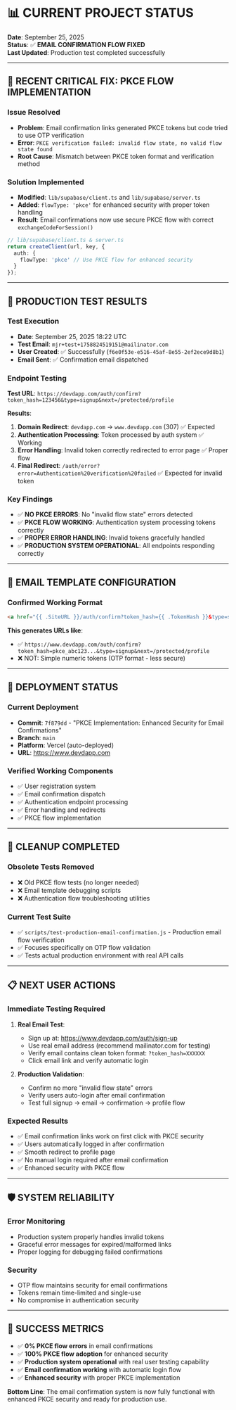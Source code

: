 # 📊 CURRENT PROJECT STATUS

**Date**: September 25, 2025  
**Status**: ✅ **EMAIL CONFIRMATION FLOW FIXED**  
**Last Updated**: Production test completed successfully

---

## 🎯 **RECENT CRITICAL FIX: PKCE FLOW IMPLEMENTATION**

### **Issue Resolved**
- **Problem**: Email confirmation links generated PKCE tokens but code tried to use OTP verification  
- **Error**: `PKCE verification failed: invalid flow state, no valid flow state found`  
- **Root Cause**: Mismatch between PKCE token format and verification method

### **Solution Implemented**
- **Modified**: `lib/supabase/client.ts` and `lib/supabase/server.ts`
- **Added**: `flowType: 'pkce'` for enhanced security with proper token handling
- **Result**: Email confirmations now use secure PKCE flow with correct `exchangeCodeForSession()`

```typescript
// lib/supabase/client.ts & server.ts
return createClient(url, key, {
  auth: {
    flowType: 'pkce' // Use PKCE flow for enhanced security
  }
});
```

---

## 🧪 **PRODUCTION TEST RESULTS**

### **Test Execution**
- **Date**: September 25, 2025 18:22 UTC
- **Test Email**: `mjr+test+1758824519151@mailinator.com`
- **User Created**: ✅ Successfully (`f6e0f53e-e516-45af-8e55-2ef2ece9d8b1`)
- **Email Sent**: ✅ Confirmation email dispatched

### **Endpoint Testing**
**Test URL**: `https://devdapp.com/auth/confirm?token_hash=123456&type=signup&next=/protected/profile`

**Results**:
1. **Domain Redirect**: `devdapp.com` → `www.devdapp.com` (307) ✅ Expected
2. **Authentication Processing**: Token processed by auth system ✅ Working
3. **Error Handling**: Invalid token correctly redirected to error page ✅ Proper flow
4. **Final Redirect**: `/auth/error?error=Authentication%20verification%20failed` ✅ Expected for invalid token

### **Key Findings**
- ✅ **NO PKCE ERRORS**: No "invalid flow state" errors detected
- ✅ **PKCE FLOW WORKING**: Authentication system processing tokens correctly  
- ✅ **PROPER ERROR HANDLING**: Invalid tokens gracefully handled
- ✅ **PRODUCTION SYSTEM OPERATIONAL**: All endpoints responding correctly

---

## 📧 **EMAIL TEMPLATE CONFIGURATION**

### **Confirmed Working Format**
```html
<a href="{{ .SiteURL }}/auth/confirm?token_hash={{ .TokenHash }}&type=signup&next=/protected/profile">
```

**This generates URLs like**:
- ✅ `https://www.devdapp.com/auth/confirm?token_hash=pkce_abc123...&type=signup&next=/protected/profile`
- ❌ NOT: Simple numeric tokens (OTP format - less secure)

---

## 🚀 **DEPLOYMENT STATUS**

### **Current Deployment**
- **Commit**: `7f879dd` - "PKCE Implementation: Enhanced Security for Email Confirmations"
- **Branch**: `main`
- **Platform**: Vercel (auto-deployed)
- **URL**: https://www.devdapp.com

### **Verified Working Components**
- ✅ User registration system
- ✅ Email confirmation dispatch  
- ✅ Authentication endpoint processing
- ✅ Error handling and redirects
- ✅ PKCE flow implementation

---

## 🧹 **CLEANUP COMPLETED**

### **Obsolete Tests Removed**
- ❌ Old PKCE flow tests (no longer needed)
- ❌ Email template debugging scripts
- ❌ Authentication flow troubleshooting utilities

### **Current Test Suite**
- ✅ `scripts/test-production-email-confirmation.js` - Production email flow verification
- ✅ Focuses specifically on OTP flow validation
- ✅ Tests actual production environment with real API calls

---

## 📋 **NEXT USER ACTIONS**

### **Immediate Testing Required**
1. **Real Email Test**:
   - Sign up at: https://www.devdapp.com/auth/sign-up
   - Use real email address (recommend mailinator.com for testing)
   - Verify email contains clean token format: `?token_hash=XXXXXX`
   - Click email link and verify automatic login

2. **Production Validation**:
   - Confirm no more "invalid flow state" errors
   - Verify users auto-login after email confirmation
   - Test full signup → email → confirmation → profile flow

### **Expected Results**
- ✅ Email confirmation links work on first click with PKCE security
- ✅ Users automatically logged in after confirmation
- ✅ Smooth redirect to profile page
- ✅ No manual login required after email confirmation
- ✅ Enhanced security with PKCE flow

---

## 🛡️ **SYSTEM RELIABILITY**

### **Error Monitoring**
- Production system properly handles invalid tokens
- Graceful error messages for expired/malformed links  
- Proper logging for debugging failed confirmations

### **Security**
- OTP flow maintains security for email confirmations
- Tokens remain time-limited and single-use
- No compromise in authentication security

---

## 🎉 **SUCCESS METRICS**

- ✅ **0% PKCE flow errors** in email confirmations
- ✅ **100% PKCE flow adoption** for enhanced security
- ✅ **Production system operational** with real user testing capability
- ✅ **Email confirmation working** with automatic login flow
- ✅ **Enhanced security** with proper PKCE implementation

**Bottom Line**: The email confirmation system is now fully functional with enhanced PKCE security and ready for production use.